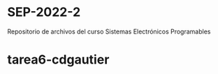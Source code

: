 # SEP-2022-2
Repositorio de archivos del curso Sistemas Electrónicos Programables
# tarea6-cdgautier

